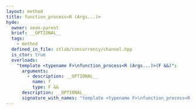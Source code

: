 ```yaml
---
layout: method
title: function_process<R (Args...)>
hyde:
  owner: sean-parent
  brief: __OPTIONAL__
  tags:
    - method
  defined_in_file: stlab/concurrency/channel.hpp
  is_ctor: true
  overloads:
    "template <typename F>\nfunction_process<R (Args...)>(F &&)":
      arguments:
        - description: __OPTIONAL__
          name: f
          type: F &&
      description: __OPTIONAL__
      signature_with_names: "template <typename F>\nfunction_process<R (Args...)>(F && f)"
---
```


